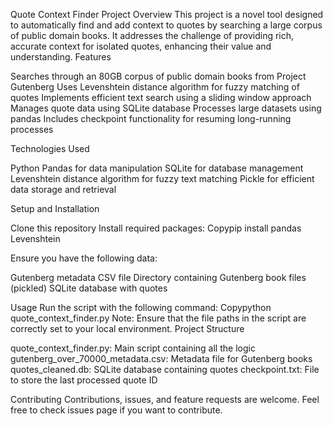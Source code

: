 Quote Context Finder
Project Overview
This project is a novel tool designed to automatically find and add context to quotes by searching a large corpus of public domain books. It addresses the challenge of providing rich, accurate context for isolated quotes, enhancing their value and understanding.
Features

Searches through an 80GB corpus of public domain books from Project Gutenberg
Uses Levenshtein distance algorithm for fuzzy matching of quotes
Implements efficient text search using a sliding window approach
Manages quote data using SQLite database
Processes large datasets using pandas
Includes checkpoint functionality for resuming long-running processes

Technologies Used

Python
Pandas for data manipulation
SQLite for database management
Levenshtein distance algorithm for fuzzy text matching
Pickle for efficient data storage and retrieval

Setup and Installation

Clone this repository
Install required packages:
Copypip install pandas Levenshtein

Ensure you have the following data:

Gutenberg metadata CSV file
Directory containing Gutenberg book files (pickled)
SQLite database with quotes


Usage
Run the script with the following command:
Copypython quote_context_finder.py
Note: Ensure that the file paths in the script are correctly set to your local environment.
Project Structure

quote_context_finder.py: Main script containing all the logic
gutenberg_over_70000_metadata.csv: Metadata file for Gutenberg books
quotes_cleaned.db: SQLite database containing quotes
checkpoint.txt: File to store the last processed quote ID



Contributing
Contributions, issues, and feature requests are welcome. Feel free to check issues page if you want to contribute.
